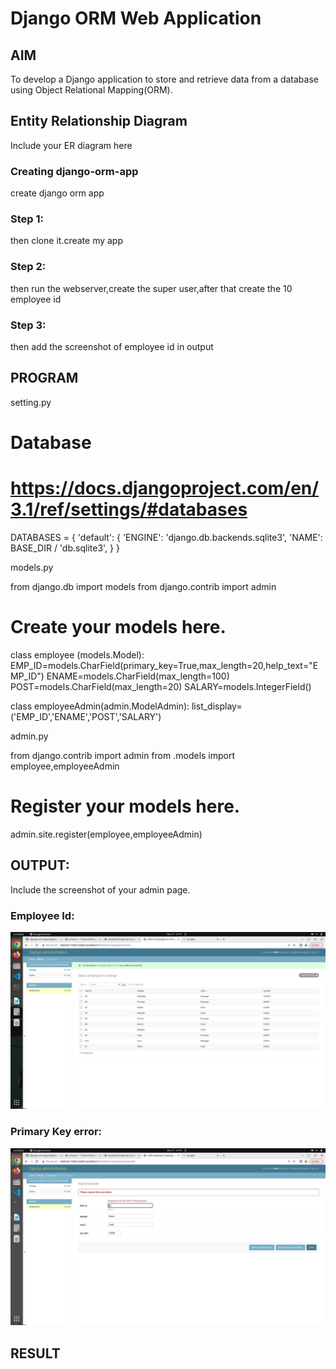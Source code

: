 # Django ORM Web Application

## AIM
To develop a Django application to store and retrieve data from a database using Object Relational Mapping(ORM).

## Entity Relationship Diagram

Include your ER diagram here
### Creating django-orm-app

create django orm app

### Step 1:
then clone it.create my app

### Step 2:
then run the webserver,create the super user,after that create the 10 employee id


### Step 3:
then add the screenshot of employee id in output



## PROGRAM

setting.py

# Database
# https://docs.djangoproject.com/en/3.1/ref/settings/#databases

DATABASES = {
    'default': {
        'ENGINE': 'django.db.backends.sqlite3',
        'NAME': BASE_DIR / 'db.sqlite3',
    }
}

models.py

from django.db import models
from django.contrib import admin
# Create your models here.
class employee (models.Model):
    EMP_ID=models.CharField(primary_key=True,max_length=20,help_text="EMP_ID")
    ENAME=models.CharField(max_length=100)
    POST=models.CharField(max_length=20)
    SALARY=models.IntegerField()

class employeeAdmin(admin.ModelAdmin):
      list_display=('EMP_ID','ENAME','POST','SALARY')

admin.py

from django.contrib import admin
from .models import employee,employeeAdmin
# Register your models here.
admin.site.register(employee,employeeAdmin)

## OUTPUT:

Include the screenshot of your admin page.
### Employee Id:

![Employee_id](./img2/10employeeid.jpeg)

### Primary Key error:

![Employee_id](./img2/primarykey.jpeg)



## RESULT
